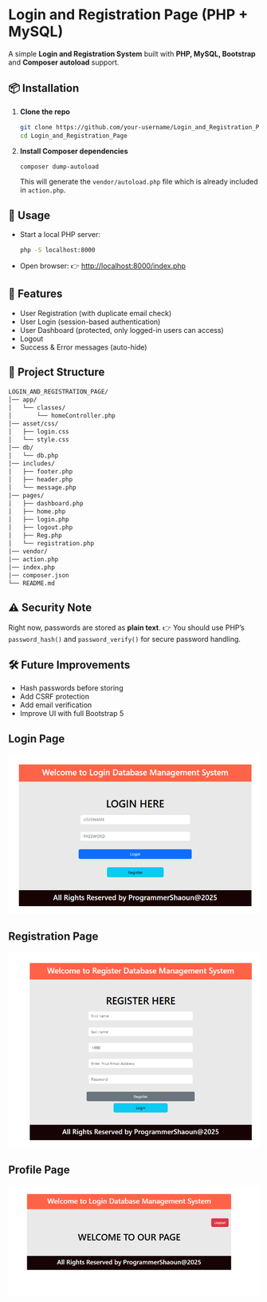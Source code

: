 
# Login and Registration Page (PHP + MySQL)

A simple **Login and Registration System** built with **PHP, MySQL, Bootstrap** and **Composer autoload** support.


## 📦 Installation

1. **Clone the repo**  
   ```bash
   git clone https://github.com/your-username/Login_and_Registration_Page.git
   cd Login_and_Registration_Page
    ````

2. **Install Composer dependencies**

   ```bash
   composer dump-autoload
   ```

   This will generate the `vendor/autoload.php` file which is already included in `action.php`.


## 🚀 Usage

* Start a local PHP server:

  ```bash
  php -S localhost:8000
  ```
* Open browser:
  👉 [http://localhost:8000/index.php](http://localhost:8000/index.php)


## 🔑 Features

* User Registration (with duplicate email check)
* User Login (session-based authentication)
* User Dashboard (protected, only logged-in users can access)
* Logout
* Success & Error messages (auto-hide)


## 📂 Project Structure

```
LOGIN_AND_REGISTRATION_PAGE/
│── app/
│   └── classes/
│       └── homeController.php
│── asset/css/
│   ├── login.css
│   └── style.css
│── db/
│   └── db.php
│── includes/
│   ├── footer.php
│   ├── header.php
│   └── message.php
│── pages/
│   ├── dashboard.php
│   ├── home.php
│   ├── login.php
│   ├── logout.php
│   ├── Reg.php
│   └── registration.php
│── vendor/
│── action.php
│── index.php
│── composer.json
└── README.md
```



## ⚠️ Security Note

Right now, passwords are stored as **plain text**.
👉 You should use PHP’s `password_hash()` and `password_verify()` for secure password handling.



## 🛠️ Future Improvements

* Hash passwords before storing
* Add CSRF protection
* Add email verification
* Improve UI with full Bootstrap 5



## Login Page
    
![Login](images/Login.png)

## Registration Page

![Register](images/Register.png)

## Profile Page

![Register](images/Profile.png)
